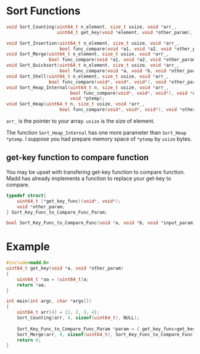Sort Functions
===

```C
void Sort_Counting(uint64_t n_element, size_t usize, void *arr_,
                   uint64_t get_key(void *element, void *other_param), void *other_param);

void Sort_Insertion(uint64_t n_element, size_t usize, void *arr_,
                    bool func_compare(void *a1, void *a2, void *other_param), void *other_param);
void Sort_Merge(uint64_t n_element, size_t usize, void *arr_,
                bool func_compare(void *a1, void *a2, void *other_param), void *other_param);
void Sort_Quicksort(uint64_t n_element, size_t usize, void *arr_,
                    bool func_compare(void *a, void *b, void *other_param), void *other_param);
void Sort_Shell(uint64_t n_element, size_t usize, void *arr_,
                bool func_compare(void*, void*, void*), void *other_param);
void Sort_Heap_Internal(uint64_t n, size_t usize, void *arr_,
                        bool func_compare(void*, void*, void*), void *other_param,
                        void *ptemp);
void Sort_Heap(uint64_t n, size_t usize, void *arr_,
                    bool func_compare(void*, void*, void*), void *other_param);
```

`arr_` is the pointer to your array. `usize` is the size of element.

The function `Sort_Heap_Internal` has one more parameter than `Sort_Heap` `*ptemp`.
I suppose you had prepare memory space of `*ptemp` by `usize` bytes.

get-key function to compare function
---

You may be upset with transfering get-key function to compare function.
Madd has already implements a function to replace your get-key to compare.

```C
typedef struct{
    uint64_t (*get_key_func)(void*, void*);
    void *other_param;
} Sort_Key_Func_to_Compare_Func_Param;

bool Sort_Key_Func_to_Compare_Func(void *a, void *b, void *input_param);
```

# Example

```C
#include<madd.h>
uint64_t get_key(void *a, void *other_param)
{
    uint64_t *aa = (uint64_t)a;
    return *aa;
}

int main(int argc, char *argv[])
{
    uint64_t arr[4] = {1, 2, 3, 4};
    Sort_Counting(arr, 4, sizeof(uint64_t), NULL);
    
    Sort_Key_Func_to_Compare_Func_Param *param = {.get_key_func=get_key, .other_param=NULL};
    Sort_Merge(arr, 4, sizeof(uint64_t), Sort_Key_Func_to_Compare_Func, param);
    return 0;
}
```